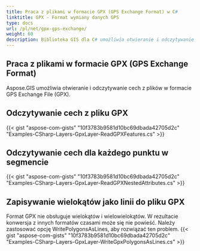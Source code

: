 ```yaml
---
title: Praca z plikami w formacie GPX (GPS Exchange Format) w C#
linktitle: GPX - Format wymiany danych GPS
type: docs
url: /pl/net/gpx-gps-exchange/
weight: 60
description: Biblioteka GIS dla C# umożliwia otwieranie i odczytywanie cech z plików w formacie GPS Exchange File (GPX).
---
```


## **Praca z plikami w formacie GPX (GPS Exchange Format)**
Aspose.GIS umożliwia otwieranie i odczytywanie cech z plików w formacie GPS Exchange File (GPX).
## **Odczytywanie cech z pliku GPX**
{{< gist "aspose-com-gists" "10f3783b9581d10bc69dbada42705d2c" "Examples-CSharp-Layers-GpxLayer-ReadGPXFeatures.cs" >}}
## **Odczytywanie cech dla każdego punktu w segmencie**
{{< gist "aspose-com-gists" "10f3783b9581d10bc69dbada42705d2c" "Examples-CSharp-Layers-GpxLayer-ReadGPXNestedAttributes.cs" >}}
## **Zapisywanie wielokątów jako linii do pliku GPX**
Format GPX nie obsługuje wielokątów i wielowielokątów. W rezultacie konwersja z innych formatów czasami może się nie powieść. Należy zastosować opcję WritePolygonsAsLines, aby rozwiązać ten problem.
{{< gist "aspose-com-gists" "10f3783b9581d10bc69dbada42705d2c" "Examples-CSharp-Layers-GpxLayer-WriteGpxPolygonsAsLines.cs" >}}
